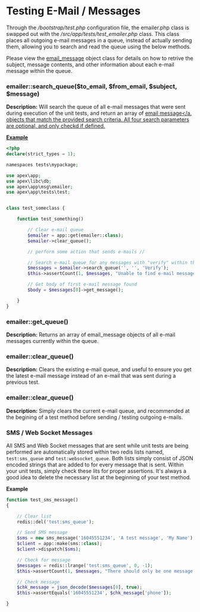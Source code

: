 
# Testing E-Mail / Messages

Through the */bootstrap/test.php* configuration file, the emailer.php class is swapped out with the 
*/src/app/tests/test_emailer.php* class.  This class places all outgoing e-mail messages in a queue, instead of actually sending them, allowing 
you to search and read the queue using the below methods.

Please view the <a href="https://apex-platform.org/api/classes/apex.app.msg.objects.email_message.html">email_message</a> object class for details on how to 
retrive the subject, message contents, and other information about each e-mail message within the queue.


### emailer::search_queue($to_email, $from_email, $subject, $message)

**Description:** Will search the queue of all e-mail messages that were sent during execution of the unit tests, and return 
an array of <a href="https://apex-platform.org/api/classes/apex.app.msg.objects.email_message.html" target="_blank">email message</a. objects that match the 
provided search criteria.  All four search parameters are optional, and only checkd if defined.


**Example**

~~~php
<?php
declare(strict_types = 1);

namespaces tests\mypackage;

use apex\app;
use apex\libc\db;
use apex\app\msg\emailer;
use apex\app\tests\test;


class test_someclass {

    function test_something()

        // Clear e-mail queue
        $emailer = app::get(emailer::class);
        $emailer->clear_queue();

        // perform some action that sends e-mails //

        // Search e-mail queue for any messages with "verify" within the subject
        $messages = $emailer->search_queue('', '', 'Verify');
        $this->assertCount(1, $messages, "Unable to find e-mail message with Verify in the subject");

        // Get body of first e-mail message found
        $body = $messages[0]->get_message();

    }
}
~~~


### emailer::get_queue()

**Description:** Returns an array of email_message objects of all e-mail messages currently within the queue.


### emailer::clear_queue()

**Description:** Clears the existing e-mail queue, and useful to ensure you get the latest e-mail message instead of an e-mail 
that was sent during a previous test.


### emailer::clear_queue()

**Description:** Simply clears the current e-mail queue, and recommended at the begining of a test method before 
sending / testing outgoing e-mails.


### SMS / Web Socket Messages

All SMS and Web Socket messages that are sent while unit tests are being performed are automatically stored within two redis lists named, 
`test:sms_queue` and `test:websocket_queue`.  Both lists simply consist of JSON encoded strings that are added to for 
every message that is sent.  Within your unit tests, simply check these lits for proper assertions.  It's always a 
good idea to delete the necessary list at the beginning of your test method.

**Example**

~~~php
function test_sms_message()
{

    // Clear list
    redis::del('test:sms_queue');

    // Send SMS message
    $sms = new sms_message('16045551234', 'A test message', 'My Name');
    $client = app::make(sms::class);
    $client->dispatch($sms);

    // Check for message
    $messages = redis::lrange('test:sms_queue', 0, -1);
    $this->assertCount(1, $messages, "There should only be one message in SMS queue, but there isn't!");

    // Check message
    $chk_message = json_decode($messages[0], true);
    $this->assertEquals('16045551234', $chk_message['phone']);

}
~~~


